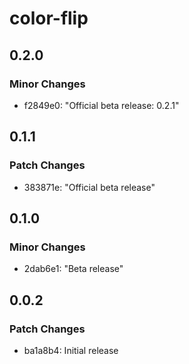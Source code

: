 # color-flip

## 0.2.0

### Minor Changes

- f2849e0: "Official beta release: 0.2.1"

## 0.1.1

### Patch Changes

- 383871e: "Official beta release"

## 0.1.0

### Minor Changes

- 2dab6e1: "Beta release"

## 0.0.2

### Patch Changes

- ba1a8b4: Initial release
